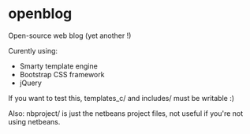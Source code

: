 openblog
========

Open-source web blog (yet another !)

Curently using:

- Smarty template engine
- Bootstrap CSS framework
- jQuery


If you want to test this, templates_c/ and includes/ must be writable :)

Also: nbproject/ is just the netbeans project files, not useful if you're not using netbeans.

